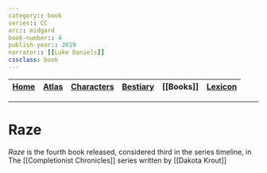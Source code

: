 ```yaml
---
category:: book
series:: CC
arc:: midgard
book-number:: 4
publish-year:: 2019
narrator:: [[Luke Daniels]]
cssclass: book
---
```



| [Home](obsidian://open?file=CAL-Wiki&file=Home) |  [Atlas](obsidian://open?file=CAL-Wiki&file=Atlas%2FAtlas)  |[Characters](obsidian://open?file=CAL-Wiki&file=Characters%2FCharacters) | [Bestiary](obsidian://open?file=CAL-Wiki&file=Bestiary%2FBestiary) |[[Books]]| [Lexicon](obsidian://open?file=CAL-Wiki&file=Lexicon%2FLexicon) |
| -------- | -------|------- | ------------ | --------- | ----------- |

---
# Raze

_Raze_ is the fourth book released, considered third in the series timeline, in The [[Completionist Chronicles]] series written by [[Dakota Krout]]